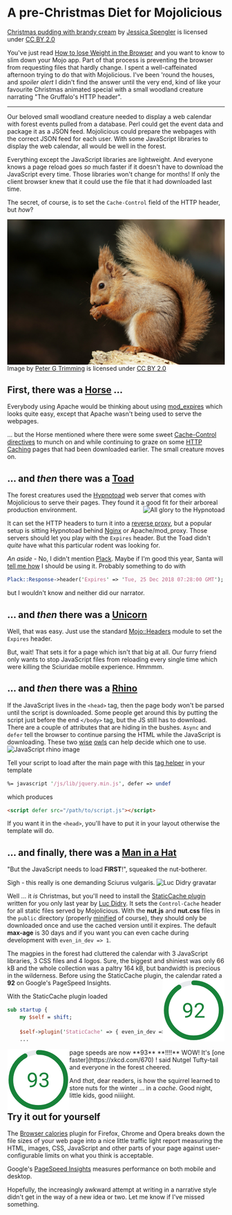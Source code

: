 # A pre-Christmas Diet for Mojolicious

<a href="https://www.flickr.com/photos/wordridden/5799690654">Christmas pudding with brandy cream</a>
by <a href="https://www.flickr.com/people/wordridden/">Jessica Spengler</a>
is licensed under <a href="https://creativecommons.org/licenses/by/2.0"> CC BY 2.0 </a>

You've just read
[How to lose Weight in the Browser](https://browserdiet.com)
and you want to know to slim down your Mojo app.
Part of that process is preventing the browser from requesting files
that hardly change.
I spent a well-caffeinated afternoon trying to do that with
Mojolicious.
I've been 'round the houses, and _spoiler alert_ I didn't find 
the answer until the very end, kind of like your favourite Christmas
animated special with a small woodland creature narrating
"The Gruffalo's HTTP header".

---

Our beloved small woodland creature needed to display a web calendar
with forest events pulled from a database.
Perl could get the event data and package it as a JSON feed.
Mojolicious could prepare the webpages with the correct JSON feed for each user.
With some JavaScript libraries to display the web calendar,
all would be well in the forest.

Everything except the JavaScript libraries are lightweight.
And everyone knows a page reload goes _so_ much faster if it doesn't have to download the
JavaScript every time.  Those libraries won't change for months!
If only the client browser knew that it could use the file that it had downloaded
last time.

The secret, of course, is to set the `Cache-Control` field of the HTTP header, but _how_?

<a href="https://www.flickr.com/photos/55426027@N03/16915881989"><img style="float: right;" src="squirrel.jpg"></a>
Image by <a href="https://www.flickr.com/photos/55426027@N03">Peter G Trimming</a>
is licensed under <a href="https://creativecommons.org/licenses/by/2.0"> CC BY 2.0 </a>

## First, there was a [Horse](https://httpd.apache.org/) ...

Everybody using Apache would be thinking about using
[mod_expires](https://httpd.apache.org/docs/2.4/mod/mod_expires.html)
which looks quite easy, except that Apache wasn't being used to serve the webpages.

... but the Horse mentioned where there were some sweet
[Cache-Control directives](https://developer.mozilla.org/en-US/docs/Web/HTTP/Headers/Cache-Control)
to munch on and while continuing to graze on some
[HTTP Caching](https://developers.google.com/web/fundamentals/performance/optimizing-content-efficiency/http-caching)
pages that had been downloaded earlier.  The small creature moves on.

## ... and _then_ there was a [Toad](https://perlmaven.com/deploying-a-mojolicious-application)

The forest creatures used the
[Hypnotoad](https://github.com/mojolicious/mojo/wiki/Hypnotoad-prefork-web-server)
web server that comes with Mojolicious to serve their pages.
They found it a good fit for their arboreal production environment.
<img style="float: right;vertical-align: top;" src="Hypnotoad.gif" title="All glory to the Hypnotoad">

It can set the HTTP headers to turn it into a
[reverse proxy](https://mojolicious.org/perldoc/Mojolicious/Guides/Cookbook#Hypnotoad),
but a popular setup is sitting Hypnotoad behind 
[Nginx](https://www.mind-it.info/2014/09/27/running-hypnotoad-behind-nginx/)
or Apache/mod_proxy.
Those servers should let you play with the ```Expires``` header.
But the Toad didn't _quite_ have what this particular rodent was looking for.

_An aside_ - No, I didn't mention
[Plack](https://metacpan.org/pod/Plack).
Maybe if I'm good this year, Santa will
[tell me how](http://blogs.perl.org/users/aristotle/2018/11/modern-perl-cgi.html)
I should be using it.  Probably something to do with
```perl
Plack::Response->header('Expires' => 'Tue, 25 Dec 2018 07:28:00 GMT');
```
but I wouldn't know and neither did our narrator.

## ... and _then_ there was a [Unicorn](https://mojolicious.org)

Well, that was easy.  Just use the standard
[Mojo::Headers](https://mojolicious.org/perldoc/Mojo/Headers#expires)
module to set the ```Expires``` header.

But, wait!  That sets it for a page which isn't that big at all.
Our furry friend only wants to stop JavaScript files from reloading every single time
which were killing the Sciuridae mobile experience.  Hmmmm.

## ...  and _then_ there was a [Rhino](http://shop.oreilly.com/product/9780596805531.do)

If the JavaScript lives in the `<head>` tag, then the page body won't be parsed
until the script is downloaded.  Some people get around this by putting the script just
before the end `</body>` tag, but the JS still has to download.
There are a couple of attributes that are hiding in the bushes.
`Async` and `defer` tell the browser to continue parsing the HTML while the
JavaScript is downloading.  These two
[wise](https://flaviocopes.com/javascript-async-defer/)
[owls](https://bitsofco.de/async-vs-defer/)
can help decide which one to use.
![JavaScript rhino image](https://camo.githubusercontent.com/0cb38fe074c27bbdab81e86e9c6deecab8b32152/68747470733a2f2f646576656c6f7065722e6d6f7a696c6c612e6f72672f406170692f64656b692f66696c65732f3833322f3d5268696e6f2e6a7067 "Mozilla's Rhino project")

Tell your script to load after the main page
with this
[tag helper](https://mojolicious.org/perldoc/Mojolicious/Plugin/TagHelpers#javascript)
in your template
```perl
%= javascript '/js/lib/jquery.min.js', defer => undef 
```
which produces
```html
<script defer src="/path/to/script.js"></script>
```
If you want it in the `<head>`, you'll have to put it in your layout
otherwise the template will do.

## ... and finally, there was a [Man in a Hat](https://metacpan.org/author/LDIDRY)

"But the JavaScript needs to load **FIRST**!", squeaked the nut-botherer.

Sigh - this really is one demanding Sciurus vulgaris.
![Luc Didry gravatar](https://www.gravatar.com/avatar/32f1d8dfde253b32b55422094b575d34?s=130&d=identicon "Luc Didry")

Well ... it _is_ Christmas, but you'll need to install the
[StaticCache plugin](https://metacpan.org/pod/Mojolicious::Plugin::StaticCache)
written for you only last year by
[Luc Didry](https://fiat-tux.fr/).
It sets the ```Control-Cache``` header for all static files served by Mojolicious.
With the **nut.js** and **nut.css** files in the ```public``` directory
(properly [minified](https://www.minifier.org/) of course),
they should only be downloaded once and use the cached version until it expires.
The default **max-age** is 30 days and 
if you want you can even cache during development with ```even_in_dev => 1```.

The magpies in the forest had cluttered the calendar with 3 JavaScript libraries,
3 CSS files and 4 logos.  Sure, the biggest and shiniest was only 66 kB
and the whole collection was a paltry 164 kB, but bandwidth is precious in the wilderness.
Before using the StaticCache plugin, the calendar rated a
**92** on Google's PageSpeed Insights.
<img style="float: right;vertical-align: top;" src="speedtest_before_StaticCache.png">

With the StaticCache plugin loaded
```perl
sub startup {
    my $self = shift;

    $self->plugin('StaticCache' => { even_in_dev => 1 });
    ...
```
<img style="float: left;vertical-align: top;" src="speedtest_with_StaticCache.png">
page speeds are now **93** **!!!!**
WOW!  It's [one faster](https://xkcd.com/670) ! said Nutgel Tufty-tail 
and everyone in the forest cheered.

And _that_, dear readers, is how the squirrel learned to store nuts for the winter
... in a _cache_.  Good night, little kids, good niiiight.

## Try it out for yourself

The [Browser calories](https://github.com/zenorocha/browser-calories)
plugin for Firefox, Chrome and Opera breaks down the file sizes of your web page
into a nice little traffic light report measuring the HTML, images, CSS, JavaScript
and other parts of your page against
user-configurable limits on what you think is acceptable.

Google's [PageSpeed Insights](https://developers.google.com/speed/pagespeed/insights)
measures performance on both mobile and desktop.

Hopefully, the increasingly awkward attempt at writing in a narrative style
didn't get in the way of a new idea or two.  Let me know if I've missed something.
